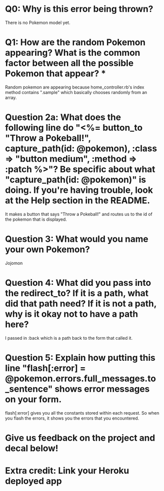 # Q0: Why is this error being thrown?
There is no Pokemon model yet. 

# Q1: How are the random Pokemon appearing? What is the common factor between all the possible Pokemon that appear? *
Random pokemon are appearing because home_controller.rb's index method contains ".sample" which basically chooses randomly from an array.

# Question 2a: What does the following line do "<%= button_to "Throw a Pokeball!", capture_path(id: @pokemon), :class => "button medium", :method => :patch %>"? Be specific about what "capture_path(id: @pokemon)" is doing. If you're having trouble, look at the Help section in the README.
It makes a button that says "Throw a Pokeball!" and routes us to the id of the pokemon that is displayed. 

# Question 3: What would you name your own Pokemon?
Jojomon

# Question 4: What did you pass into the redirect_to? If it is a path, what did that path need? If it is not a path, why is it okay not to have a path here?
I passed in :back which is a path back to the form that called it. 

# Question 5: Explain how putting this line "flash[:error] = @pokemon.errors.full_messages.to_sentence" shows error messages on your form.
flash[:error] gives you all the constants stored within each request. So when you flash the errors, it shows you the errors that you encountered. 

# Give us feedback on the project and decal below!

# Extra credit: Link your Heroku deployed app
